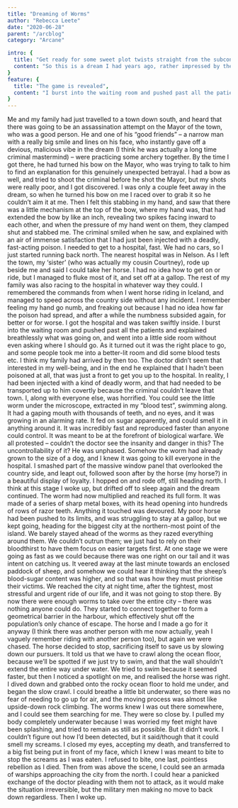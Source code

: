 ```yaml
---
title: "Dreaming of Worms"
author: "Rebecca Leete"
date: "2020-06-28"
parent: "/arcblog"
category: "Arcane"

intro: {
  title: "Get ready for some sweet plot twists straight from the subconscious",
  content: "So this is a dream I had years ago, rather impressed by the calibre of the narrative to be honest. I guess that's what I get for serially drowning myself in fantasy novels as a child"
}
feature: {
  title: "The game is revealed",
  content: "I burst into the waiting room and pushed past all the patients and explained breathlessly what was going on, and went into a little side room without even asking where I should go. As it turned out it was the right place to go, and some people took me into a better-lit room and did some blood tests etc. I think my family had arrived by then too. The doctor didn’t seem that interested in my well-being, and in the end he explained that I hadn’t been poisoned at all, that was just a front to get you up to the hospital."
}
---
```

Me and my family had just travelled to a town down south, and heard that there was going to be an assassination attempt on the Mayor of the town, who was a good person. He and one of his “good friends” – a narrow man with a really big smile and lines on his face, who instantly gave off a devious, malicious vibe in the dream (I think he was actually a long time criminal mastermind) – were practicing some archery together. By the time I got there, he had turned his bow on the Mayor, who was trying to talk to him to find an explanation for this genuinely unexpected betrayal. I had a bow as well, and tried to shoot the criminal before he shot the Mayor, but my shots were really poor, and I got discovered. I was only a couple feet away in the dream, so when he turned his bow on me I raced over to grab it so he couldn’t aim it at me. Then I felt this stabbing in my hand, and saw that there was a little mechanism at the top of the bow, where my hand was, that had extended the bow by like an inch, revealing two spikes facing inward to each other, and when the pressure of my hand went on them, they clamped shut and stabbed me. The criminal smiled when he saw, and explained with an air of immense satisfaction that I had just been injected with a deadly, fast-acting poison. I needed to get to a hospital, fast. We had no cars, so I just started running back north. The nearest hospital was in Nelson. As I left the town, my ‘sister’ (who was actually my cousin Courtney), rode up beside me and said I could take her horse. I had no idea how to get on or ride, but I managed to fluke most of it, and set off at a gallop. The rest of my family was also racing to the hospital in whatever way they could. I remembered the commands from when I went horse riding in Iceland, and managed to speed across the country side without any incident. I remember feeling my hand go numb, and freaking out because I had no idea how far the poison had spread, and after a while the numbness subsided again, for better or for worse. I got the hospital and was taken swiftly inside. I burst into the waiting room and pushed past all the patients and explained breathlessly what was going on, and went into a little side room without even asking where I should go. As it turned out it was the right place to go, and some people took me into a better-lit room and did some blood tests etc. I think my family had arrived by then too. The doctor didn’t seem that interested in my well-being, and in the end he explained that I hadn’t been poisoned at all, that was just a front to get you up to the hospital. In reality, I had been injected with a kind of deadly worm, and that had needed to be transported up to him covertly because the criminal couldn’t leave that town. I, along with everyone else, was horrified. You could see the little worm under the microscope, extracted in my “blood test”, swimming along. It had a gaping mouth with thousands of teeth, and no eyes, and it was growing in an alarming rate. It fed on sugar apparently, and could smell it in anything around it. It was incredibly fast and reproduced faster than anyone could control. It was meant to be at the forefront of biological warfare. We all protested – couldn’t the doctor see the insanity and danger in this? The uncontrollability of it? He was unphased. Somehow the worm had already grown to the size of a dog, and I knew it was going to kill everyone in the hospital. I smashed part of the massive window panel that overlooked the country side, and leapt out, followed soon after by the horse (my horse?) in a beautiful display of loyalty. I hopped on and rode off, still heading north.
I think at this stage I woke up, but drifted off to sleep again and the dream continued.
The worm had now multiplied and reached its full form. It was made of a series of sharp metal boxes, with its head opening into hundreds of rows of razor teeth. Anything it touched was devoured. My poor horse had been pushed to its limits, and was struggling to stay at a gallop, but we kept going, heading for the biggest city at the northern-most point of the island. We barely stayed ahead of the worms as they razed everything around them. We couldn’t outrun them; we just had to rely on their bloodthirst to have them focus on easier targets first. At one stage we were going as fast as we could because there was one right on our tail and it was intent on catching us. It veered away at the last minute towards an enclosed paddock of sheep, and somehow we could hear it thinking that the sheep’s blood-sugar content was higher, and so that was how they must prioritise their victims. We reached the city at night time, after the tightest, most stressful and urgent ride of our life, and it was not going to stop there. By now there were enough worms to take over the entire city – there was nothing anyone could do. They started to connect together to form a geometrical barrier in the harbour, which effectively shut off the population’s only chance of escape. The horse and I made a go for it anyway (I think there was another person with me now actually, yeah I vaguely remember riding with another person too), but again we were chased. The horse decided to stop, sacrificing itself to save us by slowing down our pursuers. It told us that we have to crawl along the ocean floor, because we’ll be spotted if we just try to swim, and that the wall shouldn’t extend the entire way under water. We tried to swim because it seemed faster, but then I noticed a spotlight on me, and realised the horse was right. I dived down and grabbed onto the rocky ocean floor to hold me under, and began the slow crawl. I could breathe a little bit underwater, so there was no fear of needing to go up for air, and the moving process was almost like upside-down rock climbing. The worms knew I was out there somewhere, and I could see them searching for me. They were so close by. I pulled my body completely underwater because I was worried my feet might have been splashing, and tried to remain as still as possible. But it didn’t work. I couldn’t figure out how I’d been detected, but it said/though that it could smell my screams. I closed my eyes, accepting my death, and transferred to a big fist being put in front of my face, which I knew I was meant to bite to stop the screams as I was eaten. I refused to bite, one last, pointless rebellion as I died. Then from was above the scene, I could see an armada of warships approaching the city from the north. I could hear a panicked exchange of the doctor pleading with them not to attack, as it would make the situation irreversible, but the military men making no move to back down regardless. Then I woke up.
